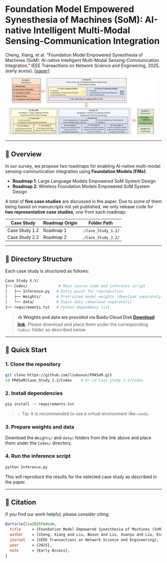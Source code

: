 # Foundation Model Empowered Synesthesia of Machines (SoM): AI-native Intelligent Multi-Modal Sensing-Communication Integration
Cheng, Xiang, et al. "Foundation Model Empowered Synesthesia of Machines (SoM): AI-native Intelligent Multi-Modal Sensing-Communication Integration." IEEE Transactions on Network Science and Engineering, 2025, (early acess). [[paper]](https://arxiv.org/abs/2506.07647)
<br>

<p align="center">
<img src="./pics/Organization.png" width=95%>
<p>

---

## 📌 Overview

In our survey, we propose two roadmaps for enabling AI-native multi-modal sensing-communication integration using **Foundation Models (FMs)**:

- **Roadmap 1**: Large Language Models Empowered SoM System Design  
- **Roadmap 2**: Wireless Foundation Models Empowered SoM System Design  

A total of **five case studies** are discussed in the paper. Due to some of them being based on manuscripts not yet published, we only release code for **two representative case studies**, one from each roadmap:

| Case Study         | Roadmap Origin | Folder Path          |
|--------------------|----------------|-----------------------|
| Case Study 1.2     | Roadmap 1      | `./Case_Study_1.2/`   |
| Case Study 2.2     | Roadmap 2      | `./Case_Study_2.2/`   |

---
## 📁 Directory Structure

Each case study is structured as follows:

```bash
Case Study X.Y/
├── Codes/              # Main source code and inference script
│   ├── Inference.py   # Entry point for reproduction
│   ├── Weights/       # Pretrained model weights (download separately)
│   └── data/          # Input data (download separately)
├── requirements.txt   # Python dependency list
```

> 📥 **Weights and data are provided via Baidu Cloud Disk [Download link]( https://pan.baidu.com/s/1hbxZhq3M22rAdH_dbmyAzQ?pwd=PCNI ).** Please download and place them under the corresponding `Codes/` folder as described below.

 
---

## 🚀 Quick Start

### 1. Clone the repository

```bash
git clone https://github.com/liuboxun/FM4SoM.git
cd FM4SoM/Case_Study_1.2/Codes    # Or cd Case_Study_2.2/Codes
```

### 2. Install dependencies

```bash
pip install -r requirements.txt
```

> 💡 Tip: It is recommended to use a virtual environment like `conda`.

### 3. Prepare weights and data

Download the `Weights/` and `data/` folders from the link above and place them under the `Codes/` directory.

### 4. Run the inference script

```bash
python Inference.py
```

This will reproduce the results for the selected case study as described in the paper.

---

## 📄 Citation

If you find our work helpful, please consider citing:

```bibtex
@article{liu2025fm4som,
  title     = {Foundation Model Empowered Synesthesia of Machines (SoM): AI-native Intelligent Multi-Modal Sensing-Communication Integration},
  author    = {Cheng, Xiang and Liu, Boxun and Liu, Xuanyu and Liu, Ensong and Huang, Ziwei},
  journal   = {IEEE Transactions on Network Science and Engineering},
  year      = {2025},
  note      = {Early Access},
}
```

